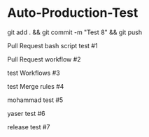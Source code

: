 # Auto-Production-Test

git add . && git commit -m "Test 8" && git push

Pull Request bash script test #1

Pull Request workflow #2

test Workflows #3

test Merge rules #4

mohammad test #5

yaser test #6

release test #7